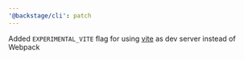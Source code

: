 ```yaml
---
'@backstage/cli': patch
---
```


Added `EXPERIMENTAL_VITE` flag for using [vite](https://vitejs.dev) as dev server instead of Webpack
